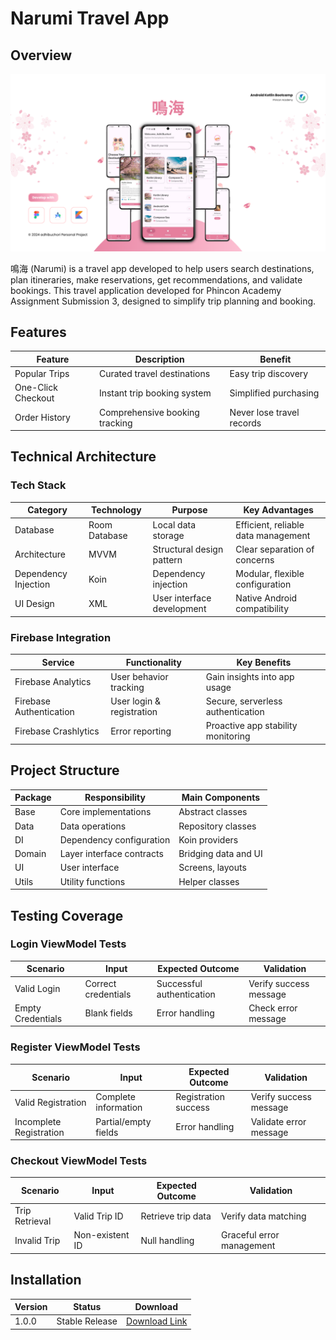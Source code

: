 # Narumi Travel App

## Overview

![Narumi App Preview](/Week%206/Assingment/Narumi/Narumi-AppPreview.png "Narumi App Preview")

鳴海 (Narumi) is a travel app developed to help users search destinations, plan itineraries, make reservations, get recommendations, and validate bookings. This travel application developed for Phincon Academy Assignment Submission 3, designed to simplify trip planning and booking.

## Features

| Feature | Description | Benefit |
|---------|-------------|---------|
| Popular Trips | Curated travel destinations | Easy trip discovery |
| One-Click Checkout | Instant trip booking system | Simplified purchasing |
| Order History | Comprehensive booking tracking | Never lose travel records |

## Technical Architecture

### Tech Stack

| Category | Technology | Purpose | Key Advantages |
|----------|------------|---------|----------------|
| Database | Room Database | Local data storage | Efficient, reliable data management |
| Architecture | MVVM | Structural design pattern | Clear separation of concerns |
| Dependency Injection | Koin | Dependency injection | Modular, flexible configuration |
| UI Design | XML | User interface development | Native Android compatibility |

### Firebase Integration

| Service | Functionality | Key Benefits |
|---------|---------------|--------------|
| Firebase Analytics | User behavior tracking | Gain insights into app usage |
| Firebase Authentication | User login & registration | Secure, serverless authentication |
| Firebase Crashlytics | Error reporting | Proactive app stability monitoring |

## Project Structure

| Package | Responsibility | Main Components |
|---------|----------------|-----------------|
| Base | Core implementations | Abstract classes |
| Data | Data operations | Repository classes |
| DI | Dependency configuration | Koin providers |
| Domain | Layer interface contracts | Bridging data and UI |
| UI | User interface | Screens, layouts |
| Utils | Utility functions | Helper classes |

## Testing Coverage

### Login ViewModel Tests

| Scenario | Input | Expected Outcome | Validation |
|----------|-------|------------------|------------|
| Valid Login | Correct credentials | Successful authentication | Verify success message |
| Empty Credentials | Blank fields | Error handling | Check error message |

### Register ViewModel Tests

| Scenario | Input | Expected Outcome | Validation |
|----------|-------|------------------|------------|
| Valid Registration | Complete information | Registration success | Verify success message |
| Incomplete Registration | Partial/empty fields | Error handling | Validate error message |

### Checkout ViewModel Tests

| Scenario | Input | Expected Outcome | Validation |
|----------|-------|------------------|------------|
| Trip Retrieval | Valid Trip ID | Retrieve trip data | Verify data matching |
| Invalid Trip | Non-existent ID | Null handling | Graceful error management |

## Installation

| Version | Status | Download |
|---------|--------|----------|
| 1.0.0 | Stable Release | [Download Link](https://drive.google.com/file/d/1uvBxJ57AgWbHsNfxF2lkFt5O4fo6LPgt/view?usp=sharing) |

